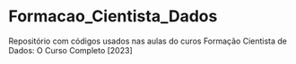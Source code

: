 # Formacao_Cientista_Dados
Repositório com códigos usados nas aulas do curos Formação Cientista de Dados: O Curso Completo [2023]
